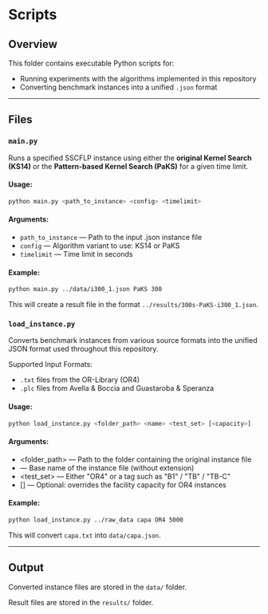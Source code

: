 # Scripts

## Overview

This folder contains executable Python scripts for:

- Running experiments with the algorithms implemented in this repository
- Converting benchmark instances into a unified `.json` format

---

## Files

### `main.py`

Runs a specified SSCFLP instance using either the **original Kernel Search (KS14)** or the **Pattern-based Kernel Search (PaKS)** for a given time limit.

#### Usage:
```bash
python main.py <path_to_instance> <config> <timelimit>
```

#### Arguments:
- `path_to_instance` — Path to the input .json instance file
- `config` — Algorithm variant to use: KS14 or PaKS
- `timelimit` — Time limit in seconds

#### Example:
```bash
python main.py ../data/i300_1.json PaKS 300
```
This will create a result file in the format `../results/300s-PaKS-i300_1.json`.

### `load_instance.py`

Converts benchmark instances from various source formats into the unified JSON format used throughout this repository.

Supported Input Formats:
- `.txt` files from the OR-Library (OR4)
- `.plc` files from Avella & Boccia and Guastaroba & Speranza

#### Usage:
```bash
python load_instance.py <folder_path> <name> <test_set> [<capacity>]
```

#### Arguments:
- <folder_path> — Path to the folder containing the original instance file
- <name> — Base name of the instance file (without extension)
- <test_set> — Either "OR4" or a tag such as "B1" / "TB" / "TB-C"
- [<capacity>] — Optional: overrides the facility capacity for OR4 instances

#### Example:
```bash
python load_instance.py ../raw_data capa OR4 5000
```
This will convert `capa.txt` into `data/capa.json`.

---

## Output
Converted instance files are stored in the `data/` folder.

Result files are stored in the `results/` folder.